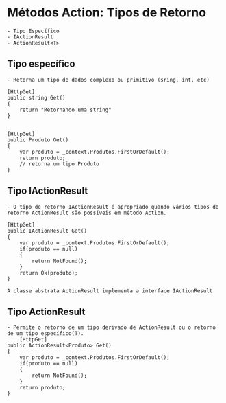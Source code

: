 ﻿# Métodos Action: Tipos de Retorno

	- Tipo Específico
	- IActionResult
	- ActionResult<T>

## Tipo específico
	- Retorna um tipo de dados complexo ou primitivo (sring, int, etc)

	[HttpGet]
	public string Get()
	{
		return "Retornando uma string"
	}

	
	[HttpGet]
	public Produto Get()
	{
		var produto = _context.Produtos.FirstOrDefault();
		return produto;
		// retorna um tipo Produto
	}

## Tipo IActionResult
	
	- O tipo de retorno IActionResult é apropriado quando vários tipos de retorno ActionResult são possíveis em método Action.

	[HttpGet]
	public IActionResult Get()
	{
		var produto = _context.Produtos.FirstOrDefault();
		if(produto == null)
		{
			return NotFound();
		}
		return Ok(produto);
	}

	A classe abstrata ActionResult implementa a interface IActionResult

## Tipo ActionResult<T>

	- Permite o retorno de um tipo derivado de ActionResult ou o retorno de um tipo específico(T).
		[HttpGet]
	public ActionResult<Produto> Get()
	{
		var produto = _context.Produtos.FirstOrDefault();
		if(produto == null)
		{
			return NotFound();
		}
		return produto;
	}
